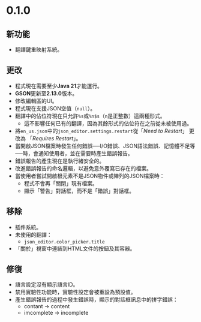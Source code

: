 # 0.1.0
## 新功能
- 翻譯鍵重映射系統。

## 更改
- 程式現在需要至少**Java 21**才能運行。
- **GSON**更新至**2.13.0**版本。
- 修改編輯區的UI。
- 程式現在支援JSON空值（`null`）。
- 翻譯中的佔位符現在只允許`%s`或`%n$s`（`n`是正整數）這兩種形式。
    - 這不影響任何已有的翻譯，因為其餘形式的佔位符在之前從未被使用過。
- 將`en_us.json`中的`json_editor.settings.restart`從「*Need to Restart*」 更改為 「*Requires Restart*」。
- 當開啟JSON檔案時發生任何錯誤──I/O錯誤、JSON語法錯誤、記憶體不足等──時，會通知使用者，並在需要時產生錯誤報告。
- 錯誤報告的產生現在是執行緒安全的。
- 改進錯誤報告的命名邏輯，以避免意外覆寫已存在的檔案。
- 當使用者嘗試開啟根元素不是JSON物件或陣列的JSON檔案時：
  - 程式不會再「關閉」現有檔案。
  - 顯示「警告」對話框，而不是「錯誤」對話框。

## 移除
- 插件系統。
- 未使用的翻譯：
  - `json_editor.color_picker.title`
- 「關於」視窗中連結到HTML文件的按鈕及其容器。

## 修復
- 語言設定沒有顯示語言ID。
- 禁用實驗性功能時，實驗性設定會被重設為預設值。
- 產生錯誤報告的過程中發生錯誤時，顯示的對話框訊息中的拼字錯誤：
  - contant → content
  - imcomplete → incomplete

